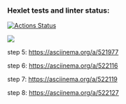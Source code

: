 ### Hexlet tests and linter status:
[![Actions Status](https://github.com/Marinapanch/java-project-lvl1/workflows/hexlet-check/badge.svg)](https://github.com/Marinapanch/java-project-lvl1/actions)

<a href="https://codeclimate.com/github/Marinapanch/java-project-lvl1/maintainability"><img src="https://api.codeclimate.com/v1/badges/1bf53b0536712fbe4b68/maintainability" /></a>

step 5: https://asciinema.org/a/521977

step 6: https://asciinema.org/a/522116

step 7: https://asciinema.org/a/522119

step 8: https://asciinema.org/a/522127

